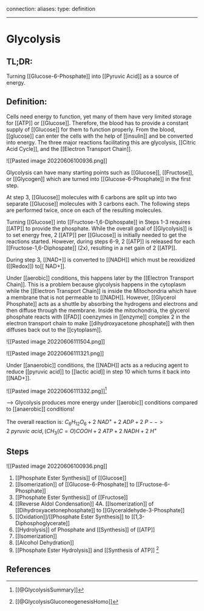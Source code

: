 
connection:
aliases: 
type: definition

---

# Glycolysis

## TL;DR:
Turning [[Glucose-6-Phosphate]] into [[Pyruvic Acid]] as a source of energy.

## Definition:
Cells need energy to function, yet many of them have very limited storage for [[ATP]] or [[Glucose]]. Therefore, the blood has to provide a constant supply of [[Glucose]] for them to function properly. From the blood, [[glucose]] can enter the cells with the help of [[insulin]] and be converted into energy. The three major reactions facilitating this are glycolysis, [[Citric Acid Cycle]], and the [[Electron Transport Chain]].

![[Pasted image 20220606100936.png]]

Glycolysis can have many starting points such as [[Glucose]], [[Fructose]], or [[Glycogen]] which are turned into [[Glucose-6-Phosphate]] in the first step.

At step 3, [[Glucose]] molecules with 6 carbons are split up into two separate [[Glucose]] molecules with 3 carbons each. The following steps are performed twice, once on each of the resulting molecules.

Turning [[Glucose]] into [[Fructose-1,6-Diphospate]] in Steps 1-3 requires [[ATP]] to provide the phosphate. While the overall goal of [[Glycolysis]] is to set energy free, 2 [[ATP]] per [[Glucose]] is initially needed to get the reactions started. However, during steps 6-9, 2 [[ATP]] is released for each [[Fructose-1,6-Diphospate]] (2x), resulting in a net gain of 2 [[ATP]].

During step 3, [[NAD+]] is converted to [[NADH]] which must be reoxidized ([[Redox]]) to[[ NAD+]].

Under [[aerobic]] conditions, this happens later by the [[Electron Transport Chain]]. This is a problem because glycolysis happens in the cytoplasm while the [[Electron Transport Chain]] is inside the Mitochondria which have a membrane that is not permeable to [[NADH]]. However, [[Glycerol Phosphate]] acts as a shuttle by absorbing the hydrogens and electrons and then diffuse through the membrane. Inside the mitochondria, the glycerol phosphate reacts with [[FAD]] coenzymes in [[enzyme]] complex 2 in the electron transport chain to make [[dihydroxyacetone phosphate]] with then diffuses back out to the [[cytoplasm]].

![[Pasted image 20220606111504.png]]

![[Pasted image 20220606111321.png]]

Under [[anaerobic]] conditions, the [[NADH]] acts as a reducing agent to reduce [[pyruvic acid]] to [[lactic acid]] in step 10 which turns it back into [[NAD+]].

![[Pasted image 20220606111332.png]][^1]

--> Glycolysis produces more energy under [[aerobic]] conditions compared to [[anaerobic]] conditions!

The overall reaction is:
$C_6H_{12}O_6 + 2\ NAD^+ + 2\ ADP + 2\ P --> 2\ pyruvic\ acid, (CH_3(C=O)COOH + 2\ ATP + 2\ NADH + 2\ H^+$
## Steps
![[Pasted image 20220606100936.png]]
1. [[Phosphate Ester Synthesis]] of [[Glucose]]
2. [[Isomerization]] of [[Glucose-6-Phosphate]] to [[Fructose-6-Phosphate]]
3. [[Phosphate Ester Synthesis]] of [[Fructose]]
4. [[Reverse Aldol Condensation]]
4A. [[Isomerization]] of [[Dihydroxyacetonephosphate]] to [[Glyceraldehyde-3-Phosphate]]
5. [[Oxidation]]/[[Phosphate Ester Synthesis]] to [[1,3-Diphosphoglycerate]]
6. [[Hydrolysis]] of Phosphate and [[Synthesis]] of [[ATP]]
7. [[Isomerization]] 
8. [[Alcohol Dehydration]]
9. [[Phosphate Ester Hydrolysis]] and [[Synthesis of ATP]] 
[^2]
## References

[^1]: [[@GlycolysisSummary]]
[^2]: [[@GlycolysisGluconeogenesisHomo]]